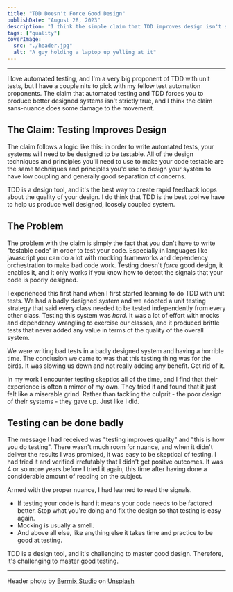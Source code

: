 ```yaml
---
title: "TDD Doesn't Force Good Design"
publishDate: "August 28, 2023"
description: "I think the simple claim that TDD improves design isn't strictly true, and turns some people away from automated testing."
tags: ["quality"]
coverImage:
  src: "./header.jpg"
  alt: "A guy holding a laptop up yelling at it"
---
```

---
I love automated testing, and I'm a very big proponent of TDD with unit tests, but I have a couple nits to pick with my fellow test automation proponents. The claim that automated testing and TDD forces you to produce better designed systems isn't strictly true, and I think the claim sans-nuance does some damage to the movement.

## The Claim: Testing Improves Design

The claim follows a logic like this: in order to write automated tests, your systems will need to be designed to be testable. All of the design techniques and principles you'll need to use to make your code testable are the same techniques and principles you'd use to design your system to have low coupling and generally good separation of concerns.

TDD is a design tool, and it's the best way to create rapid feedback loops about the quality of your design. I do think that TDD is the best tool we have to help us produce well designed, loosely coupled system.

## The Problem

The problem with the claim is simply the fact that you don't have to write "testable code" in order to test your code. Especially in languages like javascript you can do a lot with mocking frameworks and dependency orchestration to make bad code work. Testing doesn't _force_ good design, it enables it, and it only works if you know how to detect the signals that your code is poorly designed.

I experienced this first hand when I first started learning to do TDD with unit tests. We had a badly designed system and we adopted a unit testing strategy that said every class needed to be tested independently from every other class. Testing this system was _hard_. It was a lot of effort with mocks and dependency wrangling to exercise our classes, and it produced brittle tests that never added any value in terms of the quality of the overall system.

We were writing bad tests in a badly designed system and having a horrible time. The conclusion we came to was that this testing thing was for the birds. It was slowing us down and not really adding any benefit. Get rid of it.

In my work I encounter testing skeptics all of the time, and I find that their experience is often a mirror of my own. They tried it and found that it just felt like a miserable grind. Rather than tackling the culprit - the poor design of their systems - they gave up. Just like I did.

## Testing can be done badly

The message I had received was "testing improves quality" and "this is how you do testing". There wasn't much room for nuance, and when it didn't deliver the results I was promised, it was easy to be skeptical of testing. I had tried it and verified irrefutably that I didn't get positve outcomes. It was 4 or so more years before I tried it again, this time after having done a considerable amount of reading on the subject.

Armed with the proper nuance, I had learned to read the signals. 

- If testing your code is hard it means your code needs to be factored better. Stop what you're doing and fix the design so that testing is easy again. 
- Mocking is usually a smell. 
- And above all else, like anything else it takes time and practice to be good at testing.

TDD is a design tool, and it's challenging to master good design. Therefore, it's challenging to master good testing.

---
Header photo by <a href="https://unsplash.com/@bermixstudio?utm_source=unsplash&utm_medium=referral&utm_content=creditCopyText">Bermix Studio</a> on <a href="https://unsplash.com/photos/wbc8MlFbuZU?utm_source=unsplash&utm_medium=referral&utm_content=creditCopyText">Unsplash</a>
  